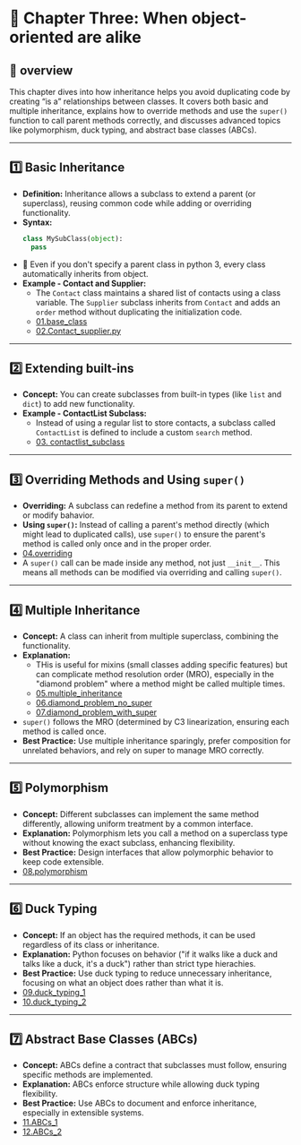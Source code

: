 # 🚀 Chapter Three: When object-oriented are alike

## 📖 overview
This chapter dives into how inheritance helps you avoid duplicating code by creating “is a” relationships between classes. It covers both basic and multiple inheritance, explains how to override methods and use the `super()` function to call parent methods correctly, and discusses advanced topics like polymorphism, duck typing, and abstract base classes (ABCs).

---

## 1️⃣ Basic Inheritance
- **Definition:** Inheritance allows a subclass to extend a parent (or superclass), reusing common code while adding or overriding functionality.
- **Syntax:**
  ``` python
  class MySubClass(object):
    pass
  ```
- 📓 Even if you don't specify a parent class in python 3, every class automatically inherits from object.
- **Example - Contact and Supplier:**
  - The `Contact` class maintains a shared list of contacts using a class variable. The `Supplier` subclass inherits from `Contact` and adds an `order` method without duplicating the initialization code.
  - [01.base_class](https://github.com/MansAlien/Python_3_OOP_Book-Dusty_philips/blob/main/chapter_3/examples/01.base_class.py)
  - [02.Contact_supplier.py](https://github.com/MansAlien/Python_3_OOP_Book-Dusty_philips/blob/main/chapter_3/examples/02.contact_and_supplier.py)

 
---
  
## 2️⃣ Extending built-ins
- **Concept:** You can create subclasses from built-in types (like `list` and `dict`) to add new functionality.
- **Example - ContactList Subclass:**
  - Instead of using a regular list to store contacts, a subclass called `ContactList` is defined to include a custom `search` method.
  - [03. contactlist_subclass](https://github.com/MansAlien/Python_3_OOP_Book-Dusty_philips/blob/main/chapter_3/examples/03.contactlist_subclass.py)

---

## 3️⃣ Overriding Methods and Using `super()`
- **Overriding:** A subclass can redefine a method from its parent to extend or modify bahavior.
- **Using `super()`:** Instead of calling a parent's method directly (which might lead to duplicated calls), use `super()` to ensure the parent's method is called only once and in the proper order.
- [04.overriding](https://github.com/MansAlien/Python_3_OOP_Book-Dusty_philips/blob/main/chapter_3/examples/04.overriding.py)
- A `super()` call can be made inside any method, not just `__init__`. This means all methods can be modified via overriding and calling `super()`.

---

## 4️⃣ Multiple Inheritance
- **Concept:** A class can inherit from multiple superclass, combining the functionality.
- **Explanation:**
    - THis is useful for mixins (small classes adding specific features) but can complicate method resolution order (MRO), especially in the "diamond problem" where a method might be called multiple times.
    - [05.multiple_inheritance](https://github.com/MansAlien/Python_3_OOP_Book-Dusty_philips/blob/main/chapter_3/examples/05.multiple_inheritance.py)
    - [06.diamond_problem_no_super](https://github.com/MansAlien/Python_3_OOP_Book-Dusty_philips/blob/main/chapter_3/examples/06.diamond_problem_no_super.py)
    - [07.diamond_problem_with_super](https://github.com/MansAlien/Python_3_OOP_Book-Dusty_philips/blob/main/chapter_3/examples/07.diamond_problem_with_super.py)
- `super()` follows the MRO (determined by C3 linearization, ensuring each method is called once.
- **Best Practice:** Use multiple inheritance sparingly, prefer composition for unrelated behaviors, and rely on super to manage MRO correctly.

---

## 5️⃣ Polymorphism
- **Concept:** Different subclasses can implement the same method differently, allowing uniform treatment by a common interface.
- **Explanation:** Polymorphism lets you call a method on a superclass type without knowing the exact subclass, enhancing flexibility.
- **Best Practice:** Design interfaces that allow polymorphic behavior to keep code extensible.
- [08.polymorphism](https://github.com/MansAlien/Python_3_OOP_Book-Dusty_philips/blob/main/chapter_3/examples/08.polymorphism.py)

---

## 6️⃣ Duck Typing
- **Concept:** If an object has the required methods, it can be used regardless of its class or inheritance.
- **Explanation:** Python focuses on behavior ("if it walks like a duck and talks like a duck, it's a duck") rather than strict type hierachies.
- **Best Practice:** Use duck typing to reduce unnecessary inheritance, focusing on what an object does rather than what it is.
- [09.duck_typing_1](https://github.com/MansAlien/Python_3_OOP_Book-Dusty_philips/blob/main/chapter_3/examples/09.duck_typing_1.py)
- [10.duck_typing_2](https://github.com/MansAlien/Python_3_OOP_Book-Dusty_philips/blob/main/chapter_3/examples/10.duck_typing_2.py)

---

## 7️⃣ Abstract Base Classes (ABCs)
- **Concept:** ABCs define a contract that subclasses must follow, ensuring specific methods are implemented.
- **Explanation:** ABCs enforce structure while allowing duck typing flexibility.
- **Best Practice:** Use ABCs to document and enforce inheritance, especially in extensible systems.
- [11.ABCs_1](https://github.com/MansAlien/Python_3_OOP_Book-Dusty_philips/blob/main/chapter_3/examples/11.ABCs_1.py)
- [12.ABCs_2](https://github.com/MansAlien/Python_3_OOP_Book-Dusty_philips/blob/main/chapter_3/examples/12.ABCs_2.py)
